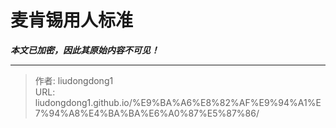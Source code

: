 # 麦肯锡用人标准

***本文已加密，因此其原始内容不可见！***

---

> 作者: liudongdong1  
> URL: liudongdong1.github.io/%E9%BA%A6%E8%82%AF%E9%94%A1%E7%94%A8%E4%BA%BA%E6%A0%87%E5%87%86/  


